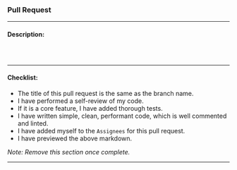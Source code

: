 ### Pull Request

--- 

#### Description:

```text



```

---

#### Checklist:

- The title of this pull request is the same as the branch name.
- I have performed a self-review of my code.
- If it is a core feature, I have added thorough tests.
- I have written simple, clean, performant code, which is well commented and linted.
- I have added myself to the `Assignees` for this pull request.
- I have previewed the above markdown.

*Note: Remove this section once complete.*

---
